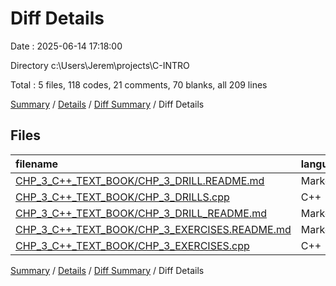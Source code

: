 # Diff Details

Date : 2025-06-14 17:18:00

Directory c:\\Users\\Jerem\\projects\\C-INTRO

Total : 5 files,  118 codes, 21 comments, 70 blanks, all 209 lines

[Summary](results.md) / [Details](details.md) / [Diff Summary](diff.md) / Diff Details

## Files
| filename | language | code | comment | blank | total |
| :--- | :--- | ---: | ---: | ---: | ---: |
| [CHP\_3\_C++\_TEXT\_BOOK/CHP\_3\_DRILL.README.md](/CHP_3_C++_TEXT_BOOK/CHP_3_DRILL.README.md) | Markdown | 103 | 0 | 51 | 154 |
| [CHP\_3\_C++\_TEXT\_BOOK/CHP\_3\_DRILLS.cpp](/CHP_3_C++_TEXT_BOOK/CHP_3_DRILLS.cpp) | C++ | 0 | 2 | 2 | 4 |
| [CHP\_3\_C++\_TEXT\_BOOK/CHP\_3\_DRILL\_README.md](/CHP_3_C++_TEXT_BOOK/CHP_3_DRILL_README.md) | Markdown | -69 | 0 | -28 | -97 |
| [CHP\_3\_C++\_TEXT\_BOOK/CHP\_3\_EXERCISES.README.md](/CHP_3_C++_TEXT_BOOK/CHP_3_EXERCISES.README.md) | Markdown | 27 | 0 | 27 | 54 |
| [CHP\_3\_C++\_TEXT\_BOOK/CHP\_3\_EXERCISES.cpp](/CHP_3_C++_TEXT_BOOK/CHP_3_EXERCISES.cpp) | C++ | 57 | 19 | 18 | 94 |

[Summary](results.md) / [Details](details.md) / [Diff Summary](diff.md) / Diff Details